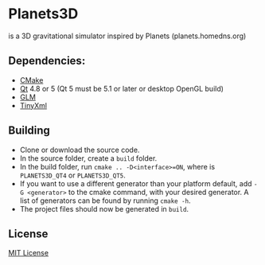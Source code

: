 Planets3D
=========
is a 3D gravitational simulator inspired by Planets (planets.homedns.org)

Dependencies:
-------------
* [CMake]
* [Qt] 4.8 or 5 (Qt 5 must be 5.1 or later or desktop OpenGL build)
* [GLM]
* [TinyXml]

Building
--------
* Clone or download the source code.
* In the source folder, create a `build` folder.
* In the build folder, run `cmake .. -D<interface>=ON`, where <interface> is `PLANETS3D_QT4` or `PLANETS3D_QT5`.
* If you want to use a different generator than your platform default, add `-G <generator>` to the cmake command, with your desired generator. A list of generators can be found by running `cmake -h`.
* The project files should now be generated in `build`.

License
-------
[MIT License]


[CMake]:http://www.cmake.org
[Qt]:http://qt-project.org
[GLM]:http://glm.g-truc.net/
[TinyXml]:http://www.grinninglizard.com/tinyxml/
[MIT License]:LICENSE
